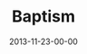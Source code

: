 ---
layout: message
category: message
series: "Kingdom Come"
title: "Baptism"
date: 2013-11-23-00-00
message_id: 832
audio: "http://s3.amazonaws.com/crossroads-media/messages/audio/kingdomcome_07.mp3"
audio-duration: "31:21"
description: "Baptism"
video: "http://s3.amazonaws.com/crossroads-media/messages/video/kingdomcome_07.mp4"
video-duration: "31:21"
video-image: "http://s3.amazonaws.com/crossroads-media/images/kingdomcome_07_still.jpg"
program: "http://s3.amazonaws.com/crossroads-media/documents/11_23-24_13Program_LO.pdf"
explicit: false
---